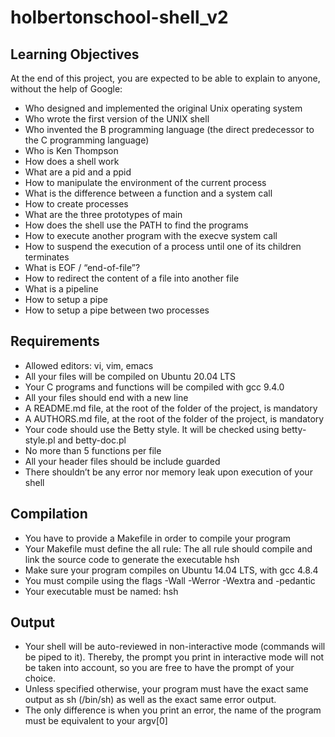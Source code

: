 # holbertonschool-shell_v2
## Learning Objectives
At the end of this project, you are expected to be able to explain to anyone, without the help of Google:

- Who designed and implemented the original Unix operating system
- Who wrote the first version of the UNIX shell
- Who invented the B programming language (the direct predecessor to the C programming language)
- Who is Ken Thompson
- How does a shell work
- What are a pid and a ppid
- How to manipulate the environment of the current process
- What is the difference between a function and a system call
- How to create processes
- What are the three prototypes of main
- How does the shell use the PATH to find the programs
- How to execute another program with the execve system call
- How to suspend the execution of a process until one of its children terminates
- What is EOF / “end-of-file”?
- How to redirect the content of a file into another file
- What is a pipeline
- How to setup a pipe
- How to setup a pipe between two processes

## Requirements
- Allowed editors: vi, vim, emacs
- All your files will be compiled on Ubuntu 20.04 LTS
- Your C programs and functions will be compiled with gcc 9.4.0
- All your files should end with a new line
- A README.md file, at the root of the folder of the project, is mandatory
- A AUTHORS.md file, at the root of the folder of the project, is mandatory
- Your code should use the Betty style. It will be checked using betty-style.pl and betty-doc.pl
- No more than 5 functions per file
- All your header files should be include guarded
- There shouldn’t be any error nor memory leak upon execution of your shell

## Compilation
- You have to provide a Makefile in order to compile your program
- Your Makefile must define the all rule: The all rule should compile and link the source code to generate the executable hsh
- Make sure your program compiles on Ubuntu 14.04 LTS, with gcc 4.8.4
- You must compile using the flags -Wall -Werror -Wextra and -pedantic
- Your executable must be named: hsh

## Output
- Your shell will be auto-reviewed in non-interactive mode (commands will be piped to it). Thereby, the prompt you print in interactive mode will not be taken into account, so you are free to have the prompt of your choice.
- Unless specified otherwise, your program must have the exact same output as sh (/bin/sh) as well as the exact same error output.
- The only difference is when you print an error, the name of the program must be equivalent to your argv[0]
